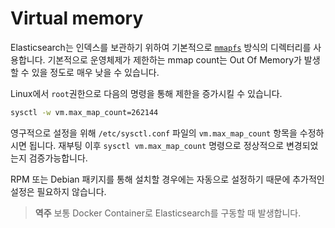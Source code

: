 # Virtual memory

Elasticsearch는 인덱스를 보관하기 위하여 기본적으로 [`mmapfs`](https://www.elastic.co/guide/en/elasticsearch/reference/current/index-modules-store.html#default_fs) 방식의 디렉터리를 사용합니다. 기본적으로 운영체제가 제한하는 mmap count는 Out Of Memory가 발생할 수 있을 정도로 매우 낮을 수 있습니다.

Linux에서 `root`권한으로 다음의 명령을 통해 제한을 증가시킬 수 있습니다.

```bash
sysctl -w vm.max_map_count=262144
```

영구적으로 설정을 위해 `/etc/sysctl.conf` 파일의 `vm.max_map_count` 항목을 수정하시면 됩니다. 재부팅 이후 `sysctl vm.max_map_count` 명령으로 정상적으로 변경되었는지 검증가능합니다.

RPM 또는 Debian 패키지를 통해 설치할 경우에는 자동으로 설정하기 때문에 추가적인 설정은 필요하지 않습니다.

> **역주** 보통 Docker Container로 Elasticsearch를 구동할 때 발생합니다.



